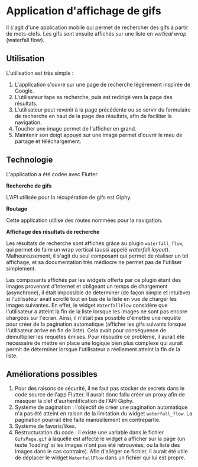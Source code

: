 # Application d'affichage de gifs

Il s'agit d'une application mobile qui permet de rechercher des gifs à partir de mots-clefs. Les gifs sont ensuite affichés sur une liste en _vertical wrap_ (waterfall flow).

## Utilisation
L'utilisation est très simple :
1. L'application s'ouvre sur une page de recherche légèrement inspirée de Google.
2. L'utilisateur tape sa recherche, puis est redirigé vers la page des résultats.
3. L'utilisateur peut revenir à la page précédente ou se servir du formulaire de recherche en haut de la page des résultats, afin de faciliter la navigation.
4. Toucher une image permet de l'afficher en grand.
5. Maintenir son doigt appuyé sur une image permet d'ouvrir le meu de partage et téléchargement.

## Technologie
L'application a été codée avec Flutter.



**Recherche de gifs**

L'API utilisée pour la récupération de gifs est Giphy.



**Routage**

Cette application utilise des routes nommées pour la navigation.



**Affichage des résultats de recherche**

Les résultats de recherche sont affichés grâce au plugin `waterfall_flow`, qui permet de faire un wrap vertical (aussi appelé _waterfall layout_). Malheureusement, il s'agit du seul composant qui permet de réaliser un tel affichage, et sa documentation très médiocre ne permet pas de l'utiliser simplement.

Les composants affichés par les widgets offerts par ce plugin étant des images provenant d'Internet et obligeant un temps de chargement (asynchrone), il était impossible de déterminer (de façon simple et intuitive) si l'utilisateur avait scrollé tout en bas de la liste en vue de charger les images suivantes. En effet, le widget `WaterfallFlow` considère que l'utilisateur a atteint la fin de la liste lorsque les images ne sont pas encore chargées sur l'écran. Ainsi, il n'était pas possible d'émettre une requête pour créer de la pagination automatique (afficher les gifs suivants lorsque l'utilisateur arrive en fin de liste). Cela avait pour conséquence de démultiplier les requêtes émises. Pour résoudre ce problème, il aurait été nécessaire de mettre en place une logique bien plus complexe qui aurait permit de déterminer lorsque l'utilisateur a réellement atteint la fin de la liste.



## Améliorations possibles

1. Pour des raisons de sécurité, il ne faut pas stocker de secrets dans le code source de l'app Flutter. Il aurait donc fallu créer un proxy afin de masquer la clef d'aurhentification de l'API Giphy.
2. Système de pagination : l'objectif de créer une pagination automatique n'a pas été atteint en raison de la limitation du widget `waterfall_flow`. La pagination pourrait être faite manuellement en contrepartie.
3. Système de favoris/likes.
4. Restructuration du code : il existe une variable dans le fichier `GifsPage.gif` à laquelle est affecté le widget à afficher sur la page (un texte 'loading' si les images n'ont pas été retrouvées, ou la liste des images dans le cas contraire). Afin d'alléger ce fichier, il aurait été utile de déplacer le widget `WaterfallFlow` dans un fichier qui lui est propre.
